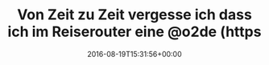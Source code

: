 ---
retweeted: false
source: <a href="http://mvilla.it/fenix" rel="nofollow">Fenix for Android</a>
entities:
  user_mentions: []
  urls: []
  symbols: []
  media:
  - expanded_url: https://twitter.com/bascht/status/766658968416612352/photo/1
    indices:
    - '106'
    - '129'
    url: https://t.co/alBPbfleQD
    media_url: http://pbs.twimg.com/media/CqO4RAGWYAQceqd.jpg
    id_str: '766658963807035396'
    id: '766658963807035396'
    media_url_https: https://pbs.twimg.com/media/CqO4RAGWYAQceqd.jpg
    sizes:
      small:
        w: '680'
        h: '510'
        resize: fit
      large:
        w: '1600'
        h: '1200'
        resize: fit
      thumb:
        w: '150'
        h: '150'
        resize: crop
      medium:
        w: '1200'
        h: '900'
        resize: fit
    type: photo
    display_url: pic.twitter.com/alBPbfleQD
  hashtags: []
display_text_range:
- '0'
- '129'
favorite_count: '8'
id_str: '766658968416612352'
truncated: false
retweet_count: '1'
id: '766658968416612352'
possibly_sensitive: false
created_at: Fri Aug 19 15:31:56 +0000 2016
favorited: false
full_text: Von Zeit zu Zeit vergesse ich dass ich im Reiserouter eine [@o2de](https://twitter.com/o2de)
  Karte mit der Kraft der zwei Netze habe.
lang: de
extended_entities:
  media:
  - expanded_url: https://twitter.com/bascht/status/766658968416612352/photo/1
    indices:
    - '106'
    - '129'
    url: https://t.co/alBPbfleQD
    media_url: http://pbs.twimg.com/media/CqO4RAGWYAQceqd.jpg
    id_str: '766658963807035396'
    id: '766658963807035396'
    media_url_https: https://pbs.twimg.com/media/CqO4RAGWYAQceqd.jpg
    sizes:
      small:
        w: '680'
        h: '510'
        resize: fit
      large:
        w: '1600'
        h: '1200'
        resize: fit
      thumb:
        w: '150'
        h: '150'
        resize: crop
      medium:
        w: '1200'
        h: '900'
        resize: fit
    type: photo
    display_url: pic.twitter.com/alBPbfleQD
tags:
- pesos/twitter
date: '2016-08-19T15:31:56+00:00'
src: https://twitter.com/bascht/status/766658968416612352
original_url: https://twitter.com/bascht/status/766658968416612352
type: twitter_tweet
media_url: https://img.bascht.com/twitter/pbs.twimg.com/media/CqO4RAGWYAQceqd.jpg
text: Von Zeit zu Zeit vergesse ich dass ich im Reiserouter eine [@o2de](https://twitter.com/o2de)
  Karte mit der Kraft der zwei Netze habe.
title: Von Zeit zu Zeit vergesse ich dass ich im Reiserouter eine @o2de (https

---